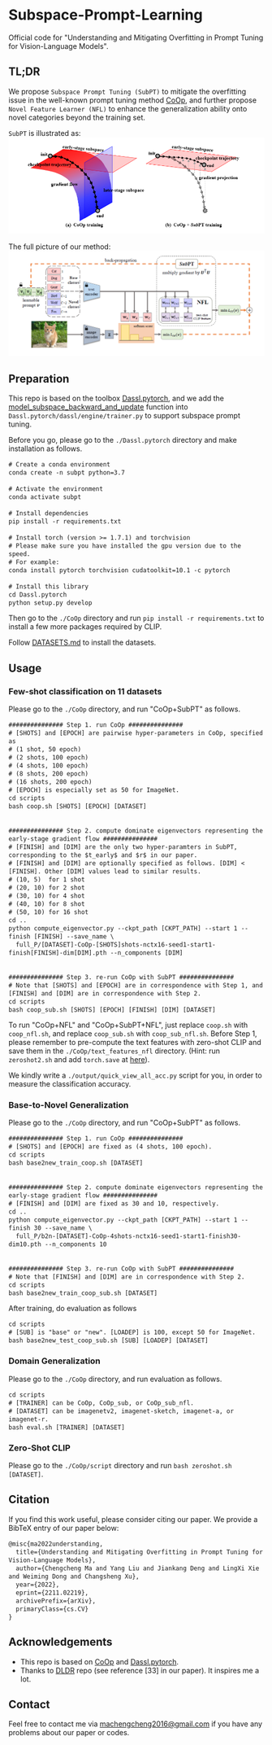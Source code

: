 # Subspace-Prompt-Learning
Official code for "Understanding and Mitigating Overfitting in Prompt Tuning for Vision-Language Models".

## TL;DR
We propose `Subspace Prompt Tuning (SubPT)` to mitigate the overfitting issue in the well-known prompt tuning method [CoOp](https://github.com/KaiyangZhou/CoOp), and further propose `Novel Feature Learner (NFL)` to enhance the generalization ability onto novel categories beyond the training set.

`SubPT` is illustrated as:
![SubPT](https://github.com/machengcheng2016/Subspace-Prompt-Learning/blob/main/teaser.png)

The full picture of our method:
![Overview](https://github.com/machengcheng2016/Subspace-Prompt-Learning/blob/main/overview.png)

## Preparation
This repo is based on the toolbox [Dassl.pytorch](https://github.com/KaiyangZhou/Dassl.pytorch), and we add the [model_subspace_backward_and_update](https://github.com/machengcheng2016/Subspace-Prompt-Learning/blob/main/Dassl.pytorch/dassl/engine/trainer.py#L311) function into `Dassl.pytorch/dassl/engine/trainer.py` to support subspace prompt tuning. 

Before you go, please go to the `./Dassl.pytorch` directory and make installation as follows.
```
# Create a conda environment
conda create -n subpt python=3.7

# Activate the environment
conda activate subpt

# Install dependencies
pip install -r requirements.txt

# Install torch (version >= 1.7.1) and torchvision
# Please make sure you have installed the gpu version due to the speed.
# For example:
conda install pytorch torchvision cudatoolkit=10.1 -c pytorch

# Install this library
cd Dassl.pytorch
python setup.py develop
```
Then go to the `./CoOp` directory and run `pip install -r requirements.txt` to install a few more packages required by CLIP.

Follow [DATASETS.md](https://github.com/machengcheng2016/Subspace-Prompt-Learning/blob/main/CoOp/DATASETS.md) to install the datasets.

## Usage
### Few-shot classification on 11 datasets
Please go to the `./CoOp` directory, and run "CoOp+SubPT" as follows.
```
############### Step 1. run CoOp ###############
# [SHOTS] and [EPOCH] are pairwise hyper-parameters in CoOp, specified as 
# (1 shot, 50 epoch)
# (2 shots, 100 epoch)
# (4 shots, 100 epoch) 
# (8 shots, 200 epoch) 
# (16 shots, 200 epoch)
# [EPOCH] is especially set as 50 for ImageNet.
cd scripts
bash coop.sh [SHOTS] [EPOCH] [DATASET]


############### Step 2. compute dominate eigenvectors representing the early-stage gradient flow ###############
# [FINISH] and [DIM] are the only two hyper-paramters in SubPT, corresponding to the $t_early$ and $r$ in our paper.
# [FINISH] and [DIM] are optionally specified as follows. [DIM] < [FINISH]. Other [DIM] values lead to similar results.
# (10, 5)  for 1 shot
# (20, 10) for 2 shot
# (30, 10) for 4 shot
# (40, 10) for 8 shot 
# (50, 10) for 16 shot
cd ..
python compute_eigenvector.py --ckpt_path [CKPT_PATH] --start 1 --finish [FINISH] --save_name \
  full_P/[DATASET]-CoOp-[SHOTS]shots-nctx16-seed1-start1-finish[FINISH]-dim[DIM].pth --n_components [DIM]


############### Step 3. re-run CoOp with SubPT ###############
# Note that [SHOTS] and [EPOCH] are in correspondence with Step 1, and [FINISH] and [DIM] are in correspondence with Step 2.
cd scripts
bash coop_sub.sh [SHOTS] [EPOCH] [FINISH] [DIM] [DATASET]
```
To run "CoOp+NFL" and "CoOp+SubPT+NFL", just replace `coop.sh` with `coop_nfl.sh`, and replace `coop_sub.sh` with `coop_sub_nfl.sh`. 
Before Step 1, please remember to pre-compute the text features with zero-shot CLIP and save them in the `./CoOp/text_features_nfl` directory. (Hint: run `zeroshot2.sh` and add `torch.save` at [here](https://github.com/machengcheng2016/Subspace-Prompt-Learning/blob/main/CoOp/trainers/zsclip.py#L97)).

We kindly write a `./output/quick_view_all_acc.py` script for you, in order to measure the classification accuracy.





### Base-to-Novel Generalization
Please go to the `./CoOp` directory, and run "CoOp+SubPT" as follows.
```
############### Step 1. run CoOp ###############
# [SHOTS] and [EPOCH] are fixed as (4 shots, 100 epoch).
cd scripts
bash base2new_train_coop.sh [DATASET]


############### Step 2. compute dominate eigenvectors representing the early-stage gradient flow ###############
# [FINISH] and [DIM] are fixed as 30 and 10, respectively.
cd ..
python compute_eigenvector.py --ckpt_path [CKPT_PATH] --start 1 --finish 30 --save_name \
  full_P/b2n-[DATASET]-CoOp-4shots-nctx16-seed1-start1-finish30-dim10.pth --n_components 10


############### Step 3. re-run CoOp with SubPT ###############
# Note that [FINISH] and [DIM] are in correspondence with Step 2.
cd scripts
bash base2new_train_coop_sub.sh [DATASET]
```
After training, do evaluation as follows
```
cd scripts
# [SUB] is "base" or "new". [LOADEP] is 100, except 50 for ImageNet.
bash base2new_test_coop_sub.sh [SUB] [LOADEP] [DATASET]
```



### Domain Generalization
Please go to the `./CoOp` directory, and run evaluation as follows.
```
cd scripts
# [TRAINER] can be CoOp, CoOp_sub, or CoOp_sub_nfl.
# [DATASET] can be imagenetv2, imagenet-sketch, imagenet-a, or imagenet-r.
bash eval.sh [TRAINER] [DATASET]
```

### Zero-Shot CLIP
Please go to the `./CoOp/script` directory and run `bash zeroshot.sh [DATASET]`.



## Citation
If you find this work useful, please consider citing our paper. We provide a BibTeX entry of our paper below:
```
@misc{ma2022understanding,
  title={Understanding and Mitigating Overfitting in Prompt Tuning for Vision-Language Models}, 
  author={Chengcheng Ma and Yang Liu and Jiankang Deng and LingXi Xie and Weiming Dong and Changsheng Xu},
  year={2022},
  eprint={2211.02219},
  archivePrefix={arXiv},
  primaryClass={cs.CV}
}
```

## Acknowledgements
* This repo is based on [CoOp](https://github.com/KaiyangZhou/CoOp) and [Dassl.pytorch](https://github.com/KaiyangZhou/Dassl.pytorch).
* Thanks to [DLDR](https://github.com/nblt/DLDR) repo (see reference [33] in our paper). It inspires me a lot.



## Contact
Feel free to contact me via machengcheng2016@gmail.com if you have any problems about our paper or codes.

